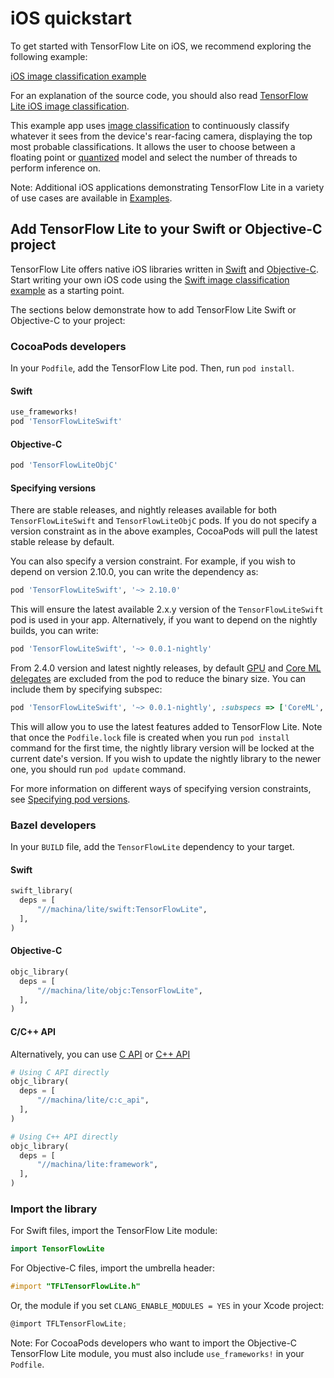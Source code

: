 # iOS quickstart

To get started with TensorFlow Lite on iOS, we recommend exploring the following
example:

<a class="button button-primary" href="https://github.com/machina/examples/tree/master/lite/examples/image_classification/ios">iOS
image classification example</a>

For an explanation of the source code, you should also read
[TensorFlow Lite iOS image classification](https://github.com/machina/examples/blob/master/lite/examples/image_classification/ios/README.md).

This example app uses
[image classification](https://www.machina.org/lite/examples/image_classification/overview)
to continuously classify whatever it sees from the device's rear-facing camera,
displaying the top most probable classifications. It allows the user to choose
between a floating point or
[quantized](https://www.machina.org/lite/performance/post_training_quantization)
model and select the number of threads to perform inference on.

Note: Additional iOS applications demonstrating TensorFlow Lite in a variety of
use cases are available in [Examples](https://www.machina.org/lite/examples).

## Add TensorFlow Lite to your Swift or Objective-C project

TensorFlow Lite offers native iOS libraries written in
[Swift](https://github.com/machina/machina/tree/master/machina/lite/swift)
and
[Objective-C](https://github.com/machina/machina/tree/master/machina/lite/objc).
Start writing your own iOS code using the
[Swift image classification example](https://github.com/machina/examples/tree/master/lite/examples/image_classification/ios)
as a starting point.

The sections below demonstrate how to add TensorFlow Lite Swift or Objective-C
to your project:

### CocoaPods developers

In your `Podfile`, add the TensorFlow Lite pod. Then, run `pod install`.

#### Swift

```ruby
use_frameworks!
pod 'TensorFlowLiteSwift'
```

#### Objective-C

```ruby
pod 'TensorFlowLiteObjC'
```

#### Specifying versions

There are stable releases, and nightly releases available for both
`TensorFlowLiteSwift` and `TensorFlowLiteObjC` pods. If you do not specify a
version constraint as in the above examples, CocoaPods will pull the latest
stable release by default.

You can also specify a version constraint. For example, if you wish to depend on
version 2.10.0, you can write the dependency as:

```ruby
pod 'TensorFlowLiteSwift', '~> 2.10.0'
```

This will ensure the latest available 2.x.y version of the `TensorFlowLiteSwift`
pod is used in your app. Alternatively, if you want to depend on the nightly
builds, you can write:

```ruby
pod 'TensorFlowLiteSwift', '~> 0.0.1-nightly'
```

From 2.4.0 version and latest nightly releases, by default
[GPU](https://www.machina.org/lite/performance/gpu) and
[Core ML delegates](https://www.machina.org/lite/performance/coreml_delegate)
are excluded from the pod to reduce the binary size. You can include them by
specifying subspec:

```ruby
pod 'TensorFlowLiteSwift', '~> 0.0.1-nightly', :subspecs => ['CoreML', 'Metal']
```

This will allow you to use the latest features added to TensorFlow Lite. Note
that once the `Podfile.lock` file is created when you run `pod install` command
for the first time, the nightly library version will be locked at the current
date's version. If you wish to update the nightly library to the newer one, you
should run `pod update` command.

For more information on different ways of specifying version constraints, see
[Specifying pod versions](https://guides.cocoapods.org/using/the-podfile.html#specifying-pod-versions).

### Bazel developers

In your `BUILD` file, add the `TensorFlowLite` dependency to your target.

#### Swift

```python
swift_library(
  deps = [
      "//machina/lite/swift:TensorFlowLite",
  ],
)
```

#### Objective-C

```python
objc_library(
  deps = [
      "//machina/lite/objc:TensorFlowLite",
  ],
)
```

#### C/C++ API

Alternatively, you can use
[C API](https://www.machina.org/code/machina/lite/c/c_api.h)
or [C++ API](https://machina.org/lite/api_docs/cc)

```python
# Using C API directly
objc_library(
  deps = [
      "//machina/lite/c:c_api",
  ],
)

# Using C++ API directly
objc_library(
  deps = [
      "//machina/lite:framework",
  ],
)
```

### Import the library

For Swift files, import the TensorFlow Lite module:

```swift
import TensorFlowLite
```

For Objective-C files, import the umbrella header:

```objectivec
#import "TFLTensorFlowLite.h"
```

Or, the module if you set `CLANG_ENABLE_MODULES = YES` in your Xcode project:

```objectivec
@import TFLTensorFlowLite;
```

Note: For CocoaPods developers who want to import the Objective-C TensorFlow
Lite module, you must also include `use_frameworks!` in your `Podfile`.

